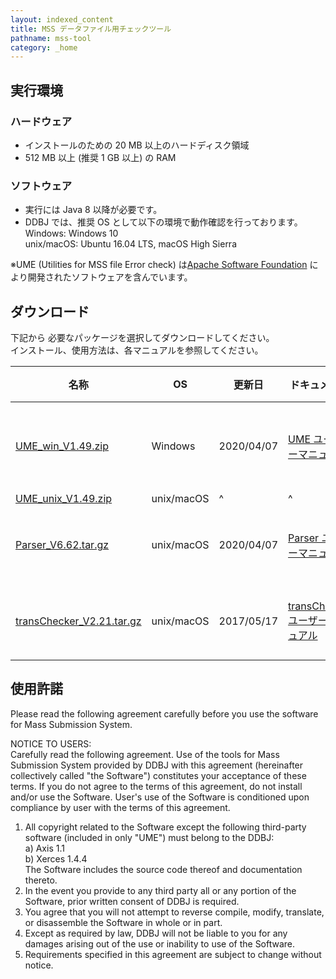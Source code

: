 ```yaml
---
layout: indexed_content
title: MSS データファイル用チェックツール
pathname: mss-tool
category: _home
---
```


## 実行環境

### ハードウェア

  - インストールのための 20 MB 以上のハードディスク領域
  - 512 MB 以上 (推奨 1 GB 以上) の RAM

### ソフトウェア

  - 実行には Java 8 以降が必要です。
  - DDBJ では、推奨 OS として以下の環境で動作確認を行っております。  
    Windows: Windows 10  
    unix/macOS: Ubuntu 16.04 LTS, macOS High Sierra

<span class="red">※</span>UME (Utilities for MSS file Error check) は[Apache Software Foundation](//www.apache.org/) により開発されたソフトウェアを含んでいます。

## ダウンロード

下記から 必要なパッケージを選択してダウンロードしてください。  
インストール、使用方法は、各マニュアルを参照してください。

|  名称  |  OS  |  更新日  |  ドキュメント  |  ファイル形式 / 備考  |
| ---- | ---- | ---- | ---- | ---- |
|  [UME\_win\_V1.49.zip](ftp://ftp.ddbj.nig.ac.jp/ddbj-cib/MSS/UME_win_V1.49.zip)  |  Windows  |  2020/04/07  |  [UME ユーザーマニュアル](/ddbj/ume.html)  |  zip 形式<br>UMEにはParser / <br>transCheckerが付属しています  |
|  [UME\_unix\_V1.49.zip](ftp://ftp.ddbj.nig.ac.jp/ddbj-cib/MSS/UME_unix_V1.49.zip)  |  unix/macOS  |  ^  |  ^  |  ^  |
|  [Parser\_V6.62.tar.gz](ftp://ftp.ddbj.nig.ac.jp/ddbj-cib/MSS/Parser_V6.62.tar.gz)  |  unix/macOS  |  2020/04/07  |  [Parser ユーザーマニュアル](/ddbj/parser.html)  |  tar (gzipped) 形式<br>UMEを使用する場合は不要です。  |
|  [transChecker\_V2.21.tar.gz](ftp://ftp.ddbj.nig.ac.jp/ddbj-cib/MSS/transChecker_V2.21.tar.gz)  |  unix/macOS  |  2017/05/17  |  [transChecker ユーザーマニュアル](/ddbj/transchecker.html)  |  tar (gzipped) 形式<br>UME を使用する場合は不要です。  |

## 使用許諾

<span class="bold">Please read the following agreement carefully before
you use the software for Mass Submission System.</span>

<div class="sub_index">

NOTICE TO USERS:  
Carefully read the following agreement. Use of the tools for Mass Submission System provided by DDBJ with this agreement (hereinafter collectively called "the Software") constitutes your acceptance of these terms. If you do not agree to the terms of this agreement, do not install and/or use the Software. User's use of the Software is conditioned upon compliance by user with the terms of this agreement.

1.  All copyright related to the Software except the following
    third-party software (included in only "UME") must belong to the
    DDBJ:  
    a) Axis 1.1  
    b) Xerces 1.4.4  
    The Software includes the source code thereof and documentation
    thereto.
2.  In the event you provide to any third party all or any portion of
    the Software, prior written consent of DDBJ is required.
3.  You agree that you will not attempt to reverse compile, modify,
    translate, or disassemble the Software in whole or in part.
4.  Except as required by law, DDBJ will not be liable to you for any
    damages arising out of the use or inability to use of the Software.
5.  Requirements specified in this agreement are subject to change
    without notice.

</div>
